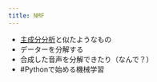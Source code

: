 ```yaml
---
title: NMF
---
```


* [主成分分析](%E4%B8%BB%E6%88%90%E5%88%86%E5%88%86%E6%9E%90.md)と似たようなもの
* データーを分解する
* 合成した音声を分解できたり（なんで？）
* \#Pythonで始める機械学習
